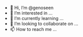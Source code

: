- 👋 Hi, I’m @genoseen
- 👀 I’m interested in ...
- 🌱 I’m currently learning ...
- 💞️ I’m looking to collaborate on ...
- 📫 How to reach me ...

<!---
genoseen/genoseen is a ✨ special ✨ repository because its `README.md` (this file) appears on your GitHub profile.
You can click the Preview link to take a look at your changes.
--->
